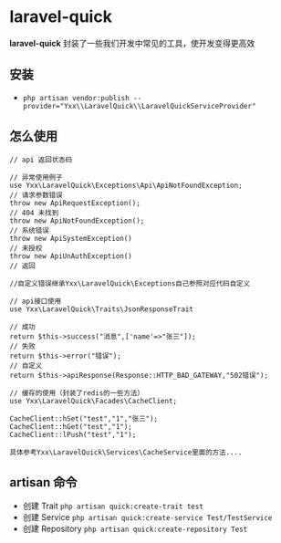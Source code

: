# laravel-quick

**laravel-quick** 封装了一些我们开发中常见的工具，使开发变得更高效

## 安装
- `php artisan vendor:publish --provider="Yxx\\LaravelQuick\\LaravelQuickServiceProvider"`
## 怎么使用
```$xslt
// api 返回状态码

// 异常使用例子
use Yxx\LaravelQuick\Exceptions\Api\ApiNotFoundException;
// 请求参数错误
throw new ApiRequestException();
// 404 未找到
throw new ApiNotFoundException();
// 系统错误
throw new ApiSystemException()
// 未授权
throw new ApiUnAuthException()
// 返回

//自定义错误继承Yxx\LaravelQuick\Exceptions自己参照对应代码自定义

// api接口使用
use Yxx\LaravelQuick\Traits\JsonResponseTrait

// 成功
return $this->success("消息",['name'=>"张三"]);
// 失败
return $this->error("错误");
// 自定义
return $this->apiResponse(Response::HTTP_BAD_GATEWAY,"502错误");

// 缓存的使用（封装了redis的一些方法）
use Yxx\LaravelQuick\Facades\CacheClient;

CacheClient::hSet("test","1","张三");
CacheClient::hGet("test","1");
CacheClient::lPush("test","1");

具体参考Yxx\LaravelQuick\Services\CacheService里面的方法....
```

## artisan 命令
- 创建 Trait `php artisan quick:create-trait test`
- 创建 Service  `php artisan quick:create-service Test/TestService`
- 创建 Repository `php artisan quick:create-repository Test`

